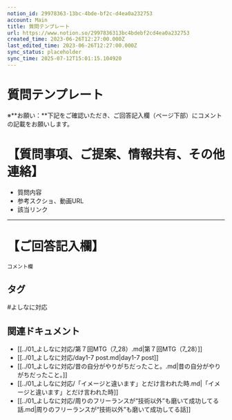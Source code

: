 ```yaml
---
notion_id: 29978363-13bc-4bde-bf2c-d4ea0a232753
account: Main
title: 質問テンプレート
url: https://www.notion.so/2997836313bc4bdebf2cd4ea0a232753
created_time: 2023-06-26T12:27:00.000Z
last_edited_time: 2023-06-26T12:27:00.000Z
sync_status: placeholder
sync_time: 2025-07-12T15:01:15.104920
---
```

# 質問テンプレート

※**お願い：**下記をご確認いただき、ご回答記入欄（ページ下部）にコメントの記載をお願いします。
# 【質問事項、ご提案、情報共有、その他連絡】
- 質問内容
- 参考スクショ、動画URL
- 該当リンク
---
# 【ご回答記入欄】
```plain text
コメント欄
```

## タグ

#よしなに対応 

## 関連ドキュメント

- [[../01_よしなに対応/第７回MTG（7_28）.md|第７回MTG（7_28）]]
- [[../01_よしなに対応/day1-7 post.md|day1-7 post]]
- [[../01_よしなに対応/昔の自分がやりがちだったこと。.md|昔の自分がやりがちだったこと。]]
- [[../01_よしなに対応/「イメージと違います」とだけ言われた時.md|「イメージと違います」とだけ言われた時]]
- [[../01_よしなに対応/周りのフリーランスが“技術以外”も磨いて成功してる話.md|周りのフリーランスが“技術以外”も磨いて成功してる話]]
